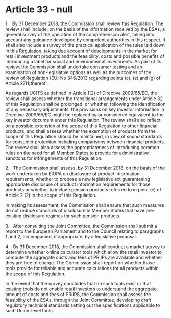 # Article 33 - null


1.   By 31 December 2018, the Commission shall review this Regulation. The review shall include, on the basis of the information received by the ESAs, a general survey of the operation of the comprehension alert, taking into account any guidance developed by competent authorities in this respect. It shall also include a survey of the practical application of the rules laid down in this Regulation, taking due account of developments in the market for retail investment products and the feasibility, costs and possible benefits of introducing a label for social and environmental investments. As part of its review, the Commission shall undertake consumer testing and an examination of non-legislative options as well as the outcomes of the review of Regulation (EU) No 346/2013 regarding points (c), (e) and (g) of Article 27(1)thereof.

As regards UCITS as defined in Article 1(2) of Directive 2009/65/EC, the review shall assess whether the transitional arrangements under Article 32 of this Regulation shall be prolonged, or whether, following the identification of any necessary adjustments, the provisions on key investor information in Directive 2009/65/EC might be replaced by or considered equivalent to the key investor document under this Regulation. The review shall also reflect on a possible extension of the scope of this Regulation to other financial products, and shall assess whether the exemption of products from the scope of this Regulation should be maintained, in view of sound standards for consumer protection including comparisons between financial products. The review shall also assess the appropriateness of introducing common rules on the need for all Member States to provide for administrative sanctions for infringements of this Regulation.

2.   The Commission shall assess, by 31 December 2018, on the basis of the work undertaken by EIOPA on disclosure of product information requirements, whether to propose a new legislative act guaranteeing appropriate disclosure of product information requirements for those products or whether to include pension products referred to in point (e) of Article 2 (2) in the scope of this Regulation.

In making its assessment, the Commission shall ensure that such measures do not reduce standards of disclosure in Member States that have pre-existing disclosure regimes for such pension products.

3.   After consulting the Joint Committee, the Commission shall submit a report to the European Parliament and to the Council relating to paragraphs 1 and 2, accompanied, if appropriate, by a legislative proposal.

4.   By 31 December 2018, the Commission shall conduct a market survey to determine whether online calculator tools which allow the retail investor to compute the aggregate costs and fees of PRIIPs are available and whether they are free of charge. The Commission shall report on whether those tools provide for reliable and accurate calculations for all products within the scope of this Regulation.

In the event that the survey concludes that no such tools exist or that existing tools do not enable retail investors to understand the aggregate amount of costs and fees of PRIIPS, the Commission shall assess the feasibility of the ESAs, through the Joint Committee, developing draft regulatory technical standards setting out the specifications applicable to such Union-level tools.

